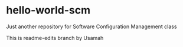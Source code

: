 # hello-world-scm
Just another repository for Software Configuration Management class

This is readme-edits branch by Usamah
